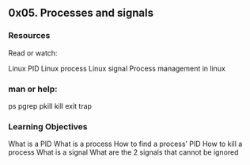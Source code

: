 ## 0x05. Processes and signals

### Resources
Read or watch:

Linux PID
Linux process
Linux signal
Process management in linux

### man or help:

ps
pgrep
pkill
kill
exit
trap


### Learning Objectives

What is a PID
What is a process
How to find a process’ PID
How to kill a process
What is a signal
What are the 2 signals that cannot be ignored
